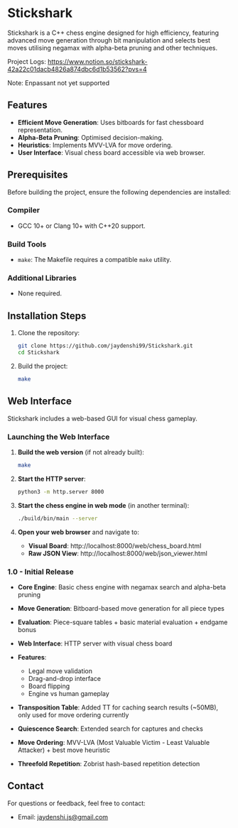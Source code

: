# Stickshark

Stickshark is a C++ chess engine designed for high efficiency, featuring advanced move generation through bit manipulation and selects best moves utilising negamax with alpha-beta pruning and other techniques.

Project Logs: https://www.notion.so/stickshark-42a22c01dacb4826a874dbc6d1b53562?pvs=4

Note: Enpassant not yet supported

## Features
- **Efficient Move Generation**: Uses bitboards for fast chessboard representation.
- **Alpha-Beta Pruning**: Optimised decision-making.
- **Heuristics**: Implements MVV-LVA for move ordering.
- **User Interface**: Visual chess board accessible via web browser.


## Prerequisites

Before building the project, ensure the following dependencies are installed:

### Compiler
- GCC 10+ or Clang 10+ with C++20 support.

### Build Tools
- `make`: The Makefile requires a compatible `make` utility.

### Additional Libraries
- None required.

## Installation Steps

1. Clone the repository:
   ```bash
   git clone https://github.com/jaydenshi99/Stickshark.git
   cd Stickshark
   ```

2. Build the project:
   ```bash
   make
   ```


## Web Interface

Stickshark includes a web-based GUI for visual chess gameplay.

### Launching the Web Interface

1. **Build the web version** (if not already built):
   ```bash
   make
   ```

2. **Start the HTTP server**:
   ```bash
   python3 -m http.server 8000
   ```

3. **Start the chess engine in web mode** (in another terminal):
   ```bash
   ./build/bin/main --server
   ```

4. **Open your web browser** and navigate to:
   - **Visual Board**: http://localhost:8000/web/chess_board.html
   - **Raw JSON View**: http://localhost:8000/web/json_viewer.html

### 1.0 - Initial Release
- **Core Engine**: Basic chess engine with negamax search and alpha-beta pruning
- **Move Generation**: Bitboard-based move generation for all piece types
- **Evaluation**: Piece-square tables + basic material evaluation + endgame bonus
- **Web Interface**: HTTP server with visual chess board
- **Features**: 
  - Legal move validation
  - Drag-and-drop interface
  - Board flipping
  - Engine vs human gameplay

- **Transposition Table**: Added TT for caching search results (~50MB), only used for move ordering currently
- **Quiescence Search**: Extended search for captures and checks
- **Move Ordering**: MVV-LVA (Most Valuable Victim - Least Valuable Attacker) + best move heuristic
- **Threefold Repetition**: Zobrist hash-based repetition detection

## Contact
For questions or feedback, feel free to contact:
- Email: jaydenshi.js@gmail.com
